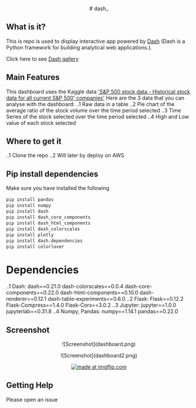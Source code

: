 <p align="center"> # dash_

## What is it?
This is repo is used to display interactive app powered by [Dash](https://plot.ly/products/dash/) (Dash is a Python framework for building analytical web applications.).

Click here to see [Dash gallery](https://dash.plot.ly/gallery) 

## Main Features
This dashboard uses the Kaggle data ['S&P 500 stock data - Historical stock data for all current S&P 500' companies'](https://www.kaggle.com/camnugent/sandp500/data)
Here are the 3 data that you can analyse with the dashboard:
..1 Raw data in a table
..2 Pie chart of the average ratio of the stock volume over the time period selected
..3 Time Series of the stock selected over the time period selected
..4 High and Low value of each stock selected

## Where to get it
..1 Clone the repo
..2 Will later by deploy on AWS


## Pip install dependencies
Make sure you have installed the following 

```
pip install pandas 
pip install numpy
pip install dash
pip install dash_core_components
pip install dash_html_components
pip install dash_colorscales
pip install plotly
pip install dash.dependencies
pip install colorlover 
```

# Dependencies
..1 Dash:
dash==0.21.0
dash-colorscales==0.0.4
dash-core-components==0.22.0
dash-html-components==0.10.0
dash-renderer==0.12.1
dash-table-experiments==0.6.0
..2 Flask:
Flask==0.12.2
Flask-Compress==1.4.0
Flask-Cors==3.0.2
..3 Jupyter:
jupyter==1.0.0
jupyterlab==0.31.8
..4 Numpy, Pandas:
numpy==1.14.1
pandas==0.22.0

## Screenshot
<p align="center">![Screenshot](dashboard.png)
<p align="center">![Screenshot](dashboard2.png)
<p align="center"><a href="https://imgflip.com/gif/28g0e6"><img src="https://i.imgflip.com/28g0e6.gif" title="made at imgflip.com"/></a>

## Getting Help
Please open an issue
